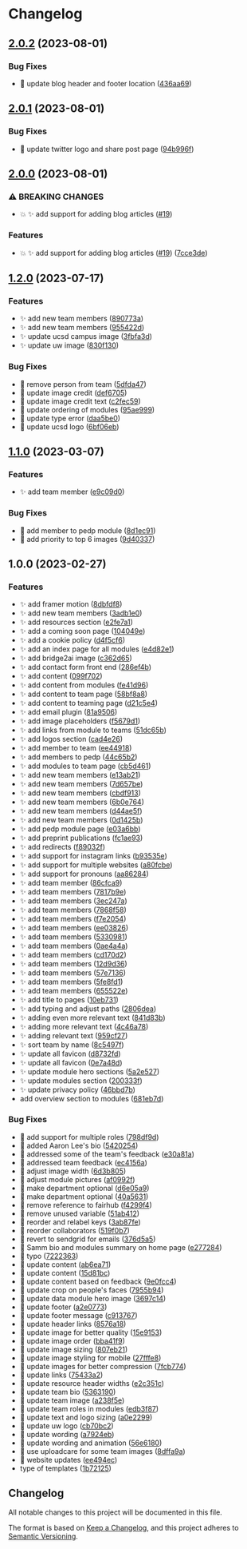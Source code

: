 # Changelog

## [2.0.2](https://github.com/AI-READI/aireadi.org/compare/v2.0.1...v2.0.2) (2023-08-01)


### Bug Fixes

* 🐛 update blog header and footer location ([436aa69](https://github.com/AI-READI/aireadi.org/commit/436aa69886d3cd88eb5cc70847f3fb9905cbc8c4))

## [2.0.1](https://github.com/AI-READI/aireadi.org/compare/v2.0.0...v2.0.1) (2023-08-01)


### Bug Fixes

* 🐛 update twitter logo and share post page ([94b996f](https://github.com/AI-READI/aireadi.org/commit/94b996faf839626794549f3a8d8cec375cc682fb))

## [2.0.0](https://github.com/AI-READI/aireadi.org/compare/v1.2.0...v2.0.0) (2023-08-01)


### ⚠ BREAKING CHANGES

* 💥 ✨ add support for adding blog articles ([#19](https://github.com/AI-READI/aireadi.org/issues/19))

### Features

* 💥 ✨ add support for adding blog articles ([#19](https://github.com/AI-READI/aireadi.org/issues/19)) ([7cce3de](https://github.com/AI-READI/aireadi.org/commit/7cce3de4937866a10b9dfe41790feacf2d327b52))

## [1.2.0](https://github.com/AI-READI/aireadi.org/compare/v1.1.0...v1.2.0) (2023-07-17)


### Features

* ✨ add new team members ([890773a](https://github.com/AI-READI/aireadi.org/commit/890773ab4113a5b2883d195a24c3f96898410a0e))
* ✨ add new team members ([955422d](https://github.com/AI-READI/aireadi.org/commit/955422ded361271ff7a0d9e43707f2af05949053))
* ✨ update ucsd campus image ([3fbfa3d](https://github.com/AI-READI/aireadi.org/commit/3fbfa3db1372599293b26c6cedca78c7d89443e4))
* ✨ update uw image ([830f130](https://github.com/AI-READI/aireadi.org/commit/830f1302165acb01f21a494f6aadac489d721595))


### Bug Fixes

* 🐛 remove person from team ([5dfda47](https://github.com/AI-READI/aireadi.org/commit/5dfda47222dd8ed4c33ca8fb16c7df9f58f93632))
* 🐛 update image credit ([def6705](https://github.com/AI-READI/aireadi.org/commit/def6705a911055f4cba7e065d13e961f61a62aff))
* 🐛 update image credit text ([c2fec59](https://github.com/AI-READI/aireadi.org/commit/c2fec598550221adadfb82fff4ec906aa04077b5))
* 🐛 update ordering of modules ([95ae999](https://github.com/AI-READI/aireadi.org/commit/95ae99995c184e7189d7524695fb289a4d67f114))
* 🐛 update type error ([daa5be0](https://github.com/AI-READI/aireadi.org/commit/daa5be0e0adf4c49c0d9fcfe588f94c8f55504cd))
* 🐛 update ucsd logo ([6bf06eb](https://github.com/AI-READI/aireadi.org/commit/6bf06eb9c520c442277ce0646537ae3f90688c20))

## [1.1.0](https://github.com/AI-READI/aireadi.org/compare/v1.0.0...v1.1.0) (2023-03-07)


### Features

* ✨ add team member ([e9c09d0](https://github.com/AI-READI/aireadi.org/commit/e9c09d003b5aa5d058e94faae0f229fa478fbced))


### Bug Fixes

* 🐛 add member to pedp module ([8d1ec91](https://github.com/AI-READI/aireadi.org/commit/8d1ec91deb89ec5d26dc4f2075bf031a818878df))
* 🐛 add priority to top 6 images ([9d40337](https://github.com/AI-READI/aireadi.org/commit/9d4033703feab424d61797d434f23dac05ae3774))

## 1.0.0 (2023-02-27)


### Features

* :sparkles: add framer motion ([8dbfdf8](https://github.com/AI-READI/aireadi.org/commit/8dbfdf82aa31511a13a8509c1b30da3d7ae26304))
* :sparkles: add new team members ([3adb1e0](https://github.com/AI-READI/aireadi.org/commit/3adb1e033f5416ef0029273aad2158787b988ecc))
* :sparkles: add resources section ([e2fe7a1](https://github.com/AI-READI/aireadi.org/commit/e2fe7a1b64236e5d35b7af19e59a0790513827bd))
* ✨ add a coming soon page ([104049e](https://github.com/AI-READI/aireadi.org/commit/104049eaf1c54db18bbbfe82b819d0fa1d59e6b6))
* ✨ add a cookie policy ([d4f5cf6](https://github.com/AI-READI/aireadi.org/commit/d4f5cf6f5208e4300e28fac2d7cebdd4e948cfb9))
* ✨ add an index page for all modules ([e4d82e1](https://github.com/AI-READI/aireadi.org/commit/e4d82e15f79d5ebaa83dc2f174a896aa27780c18))
* ✨ add bridge2ai image ([c362d65](https://github.com/AI-READI/aireadi.org/commit/c362d65323f56901760858cbfcc1210183bbe15f))
* ✨ add contact form front end ([286ef4b](https://github.com/AI-READI/aireadi.org/commit/286ef4ba23c11545013e5d47d7763b41bda65ca5))
* ✨ add content ([099f702](https://github.com/AI-READI/aireadi.org/commit/099f70253396cd2b2b043f71d5c93e406f1c119f))
* ✨ add content from modules ([fe41d96](https://github.com/AI-READI/aireadi.org/commit/fe41d967a8996a907265df5a6d109961fd42ee09))
* ✨ add content to team page ([58bf8a8](https://github.com/AI-READI/aireadi.org/commit/58bf8a87b57642462b3089c00d6887ee199dd35a))
* ✨ add content to teaming page ([d21c5e4](https://github.com/AI-READI/aireadi.org/commit/d21c5e497ffedf7f88e56156892e85de73310230))
* ✨ add email plugin ([81a9506](https://github.com/AI-READI/aireadi.org/commit/81a9506d91186dda70162a17db0ba8fdaea526cb))
* ✨ add image placeholders ([f5679d1](https://github.com/AI-READI/aireadi.org/commit/f5679d1123e2bf9720fecceacd2eba9bd7f03c5e))
* ✨ add links from module to teams ([51dc65b](https://github.com/AI-READI/aireadi.org/commit/51dc65b3cafaba3f7ba800d46b3b30747d5ae6e3))
* ✨ add logos section ([cad4e26](https://github.com/AI-READI/aireadi.org/commit/cad4e26d6ec26cfb874aa08e52c421631c166958))
* ✨ add member to team ([ee44918](https://github.com/AI-READI/aireadi.org/commit/ee44918bcfa8fa613d8cf04498a7f92434f0c8cf))
* ✨ add members to pedp ([44c65b2](https://github.com/AI-READI/aireadi.org/commit/44c65b2f1f8551c3ff04df405fba683a0da280f7))
* ✨ add modules to team page ([cb5d461](https://github.com/AI-READI/aireadi.org/commit/cb5d461043a236da0a17108704f892c3bb39488b))
* ✨ add new team members ([e13ab21](https://github.com/AI-READI/aireadi.org/commit/e13ab217ee06989bd45bd4bf2199f6abfd9f8130))
* ✨ add new team members ([7d657be](https://github.com/AI-READI/aireadi.org/commit/7d657be181dacd286ea9ea67a2a0a882a973dcde))
* ✨ add new team members ([cbdf913](https://github.com/AI-READI/aireadi.org/commit/cbdf9131bd37e0e0ad03fe4d3f95065b0cee2924))
* ✨ add new team members ([6b0e764](https://github.com/AI-READI/aireadi.org/commit/6b0e764663a5dfbce0d7e898036c89d2484016c9))
* ✨ add new team members ([d44ae5f](https://github.com/AI-READI/aireadi.org/commit/d44ae5f05154e0b97ba9e7b05bc9a238db13ebaa))
* ✨ add new team members ([0d1425b](https://github.com/AI-READI/aireadi.org/commit/0d1425bdfc01990e84fa0a83ce3c1c2a61fee4f4))
* ✨ add pedp module page ([e03a6bb](https://github.com/AI-READI/aireadi.org/commit/e03a6bb8b465f0ffba6069cc8f36c899ecc88698))
* ✨ add preprint publications ([fc1ae93](https://github.com/AI-READI/aireadi.org/commit/fc1ae93f6e85a391a76c5f028cd1c0a70cf5adfd))
* ✨ add redirects ([f89032f](https://github.com/AI-READI/aireadi.org/commit/f89032fee1f7bad9db6c18d2b03fa49416b9a180))
* ✨ add support for instagram links ([b93535e](https://github.com/AI-READI/aireadi.org/commit/b93535ebba3d3515425688ef60a1d2546f7ef21d))
* ✨ add support for multiple websites ([a80fcbe](https://github.com/AI-READI/aireadi.org/commit/a80fcbec3f1e6f1cb272dddbcf07326e3e41eaaa))
* ✨ add support for pronouns ([aa86284](https://github.com/AI-READI/aireadi.org/commit/aa86284467574680c46077ea33115be464abb047))
* ✨ add team member ([86cfca9](https://github.com/AI-READI/aireadi.org/commit/86cfca9334c1262230d7d94aa4096ad7d28f2195))
* ✨ add team members ([7817b9e](https://github.com/AI-READI/aireadi.org/commit/7817b9ef150aed2ee5c568dd71f368b4e5051f40))
* ✨ add team members ([3ec247a](https://github.com/AI-READI/aireadi.org/commit/3ec247aa8f31f1ddfad8274aa29d5c0707a12e2e))
* ✨ add team members ([7868f58](https://github.com/AI-READI/aireadi.org/commit/7868f583bca44da47ec460a3da2cc7b6de887eaf))
* ✨ add team members ([f7e2054](https://github.com/AI-READI/aireadi.org/commit/f7e2054560a3f8ffc24bb4ba7d649b9d7c921fc7))
* ✨ add team members ([ee03826](https://github.com/AI-READI/aireadi.org/commit/ee03826bf59c0167da798887ab18cd3b6fc2ed2a))
* ✨ add team members ([5330981](https://github.com/AI-READI/aireadi.org/commit/5330981abded86c3db972463f20dd835466a9fbf))
* ✨ add team members ([0ae4a4a](https://github.com/AI-READI/aireadi.org/commit/0ae4a4a833a3db460bd0ac4ea0d928285ffb754f))
* ✨ add team members ([cd170d2](https://github.com/AI-READI/aireadi.org/commit/cd170d28c0747146cf025c00eef85ffe79c9b830))
* ✨ add team members ([12d9d36](https://github.com/AI-READI/aireadi.org/commit/12d9d36ec47cfc041e81c14c79adee020789d9e2))
* ✨ add team members ([57e7136](https://github.com/AI-READI/aireadi.org/commit/57e71362c03a8b1ad76f207748efc6f964230f80))
* ✨ add team members ([5fe8fd1](https://github.com/AI-READI/aireadi.org/commit/5fe8fd12096a0d4e57fd06a5e3d085f6b81499c5))
* ✨ add team members ([655522e](https://github.com/AI-READI/aireadi.org/commit/655522ef8aa8fbb268b8001b2d2797ea21c8b35f))
* ✨ add title to pages ([10eb731](https://github.com/AI-READI/aireadi.org/commit/10eb731efda716466d7b723cdefaa08ccf98480e))
* ✨ add typing and adjust paths ([2806dea](https://github.com/AI-READI/aireadi.org/commit/2806dea14c5b46bb9a873d8b80d2882e135a718c))
* ✨ adding even more relevant text ([841d83b](https://github.com/AI-READI/aireadi.org/commit/841d83b18a13df0b45664747a0d9385a592132f2))
* ✨ adding more relevant text ([4c46a78](https://github.com/AI-READI/aireadi.org/commit/4c46a78247b7eeddedb11678c6434d442f8dc24e))
* ✨ adding relevant text ([959cf27](https://github.com/AI-READI/aireadi.org/commit/959cf2797480c70306c5ebd379320976896e8798))
* ✨ sort team by name ([8c5497f](https://github.com/AI-READI/aireadi.org/commit/8c5497f042fcd605f6b7578201fee37c1ee39d00))
* ✨ update all favicon ([d8732fd](https://github.com/AI-READI/aireadi.org/commit/d8732fde3dea0f20b1dd59e26171d2690fb69a97))
* ✨ update all favicon ([0e7a48d](https://github.com/AI-READI/aireadi.org/commit/0e7a48d5574c447b01b5e394d3e9e3aee29cc8b3))
* ✨ update module hero sections ([5a2e527](https://github.com/AI-READI/aireadi.org/commit/5a2e5274b4de57283deb3dedc4cfcf2ae73618d8))
* ✨ update modules section ([200333f](https://github.com/AI-READI/aireadi.org/commit/200333fff467535f455e47397c48fc2b58e06852))
* ✨ update privacy policy ([46bbd7b](https://github.com/AI-READI/aireadi.org/commit/46bbd7bc72294db542b572976fc2d83c3b7380ca))
* add overview section to modules ([681eb7d](https://github.com/AI-READI/aireadi.org/commit/681eb7d7a2086d252ee6c26c86294788448d53ba))


### Bug Fixes

* 🐛 add support for multiple roles ([798df9d](https://github.com/AI-READI/aireadi.org/commit/798df9de1cafd043d4f185532391b88f2f0b1291))
* 🐛 added Aaron Lee's bio ([5420254](https://github.com/AI-READI/aireadi.org/commit/5420254dfb0c23447a8f286f7c9727d605a20fdd))
* 🐛 addressed some of the team's feedback ([e30a81a](https://github.com/AI-READI/aireadi.org/commit/e30a81a41e20a6138d091215fa9de0c0cdf83948))
* 🐛 addressed team feedback ([ec4156a](https://github.com/AI-READI/aireadi.org/commit/ec4156ae4ea00a322e9d922c1a9b0983aa4cc3b5))
* 🐛 adjust image width ([6d3b805](https://github.com/AI-READI/aireadi.org/commit/6d3b80525912c51e56fc316fd6e1875b93742599))
* 🐛 adjust module pictures ([af0992f](https://github.com/AI-READI/aireadi.org/commit/af0992f5eefe8aad21491b5e829cb4f8617b11eb))
* 🐛 make department optional ([d6e05a9](https://github.com/AI-READI/aireadi.org/commit/d6e05a935bde7fdc392feeb0caf2b36a41cc7732))
* 🐛 make department optional ([40a5631](https://github.com/AI-READI/aireadi.org/commit/40a5631c1292160ff016266174e94732086f7bab))
* 🐛 remove reference to fairhub ([f4299f4](https://github.com/AI-READI/aireadi.org/commit/f4299f4f52f680887aed6bc1c2867fd22487f164))
* 🐛 remove unused variable ([51ab412](https://github.com/AI-READI/aireadi.org/commit/51ab41212905c9612d09d09ad8c508fbd2063793))
* 🐛 reorder and relabel keys ([3ab87fe](https://github.com/AI-READI/aireadi.org/commit/3ab87fecf89927a016ff42f7932ff656471996d5))
* 🐛 reorder collaborators ([519f0b7](https://github.com/AI-READI/aireadi.org/commit/519f0b740b4dd0af88615b2e753dbf7485c945f5))
* 🐛 revert to sendgrid for emails ([376d5a5](https://github.com/AI-READI/aireadi.org/commit/376d5a54d5688e7acf0b2e994ae9d3b0f41a2a34))
* 🐛 Samm bio and modules summary on home page ([e277284](https://github.com/AI-READI/aireadi.org/commit/e277284b25a924d5b4443ee6824bc7c0f0f6d5aa))
* 🐛 typo ([7222363](https://github.com/AI-READI/aireadi.org/commit/7222363b7402e6e7d8f8bff03acb94d4d4017438))
* 🐛 update content ([ab6ea71](https://github.com/AI-READI/aireadi.org/commit/ab6ea715f4a006456b3e233ef45c64cd6201f5ca))
* 🐛 update content ([15d81bc](https://github.com/AI-READI/aireadi.org/commit/15d81bc4597b52c74d02a93c15fcb27237c6425d))
* 🐛 update content based on feedback ([9e0fcc4](https://github.com/AI-READI/aireadi.org/commit/9e0fcc4b58fd6020f91179419b0cbe5a869f088f))
* 🐛 update crop on people's faces ([7955b94](https://github.com/AI-READI/aireadi.org/commit/7955b94811710d630d7b32d4c611a0ef0d879ec8))
* 🐛 update data module hero image ([3697c14](https://github.com/AI-READI/aireadi.org/commit/3697c14a2fedfaf8c32c8c1334ff1a707d6f1c54))
* 🐛 update footer ([a2e0773](https://github.com/AI-READI/aireadi.org/commit/a2e077368320c0273c9d7ea57275d95fd4184224))
* 🐛 update footer message ([c913767](https://github.com/AI-READI/aireadi.org/commit/c913767e88a539b7e6e27ede6c2121ff96eb09a8))
* 🐛 update header links ([8576a18](https://github.com/AI-READI/aireadi.org/commit/8576a18469dbb7417b9018b1b4c24127648849c7))
* 🐛 update image for better quality ([15e9153](https://github.com/AI-READI/aireadi.org/commit/15e91539756e16611467323e3af5eaf4e7c5fceb))
* 🐛 update image order ([bba41f9](https://github.com/AI-READI/aireadi.org/commit/bba41f9882f2dfaa6a8f5e16447dddf03c9f2f4e))
* 🐛 update image sizing ([807eb21](https://github.com/AI-READI/aireadi.org/commit/807eb216468eb310a61069fac6c353756e1b5e33))
* 🐛 update image styling for mobile ([27fffe8](https://github.com/AI-READI/aireadi.org/commit/27fffe816ce0c225a750cf54e609dadeb0c03aa5))
* 🐛 update images for better compression ([7fcb774](https://github.com/AI-READI/aireadi.org/commit/7fcb774d8666faddcc9a0e566d1542e00b0338c7))
* 🐛 update links ([75433a2](https://github.com/AI-READI/aireadi.org/commit/75433a247622198fb3dcff903dd9a59296a93d31))
* 🐛 update resource header widths ([e2c351c](https://github.com/AI-READI/aireadi.org/commit/e2c351c638b858a0cd9a4e80bb9ccdf6c89a80e4))
* 🐛 update team bio ([5363190](https://github.com/AI-READI/aireadi.org/commit/5363190b64649338b7ebaf185c991dba30d8491e))
* 🐛 update team image ([a238f5e](https://github.com/AI-READI/aireadi.org/commit/a238f5e1f2c9d21267dc3d3b06439723fe9cc9c5))
* 🐛 update team roles in modules ([edb3f87](https://github.com/AI-READI/aireadi.org/commit/edb3f8769fd953e05f0a2e69802fdd7a3c90c36b))
* 🐛 update text and logo sizing ([a0e2299](https://github.com/AI-READI/aireadi.org/commit/a0e2299ce5b65577d0e433c4c8c2144d9a833e3a))
* 🐛 update uw logo ([cb70bc2](https://github.com/AI-READI/aireadi.org/commit/cb70bc296d165ad6754bb2199f344983bd4af31a))
* 🐛 update wording ([a7924eb](https://github.com/AI-READI/aireadi.org/commit/a7924ebc4354c9fb354cb7a1a3f2adb585c6dd01))
* 🐛 update wording and animation ([56e6180](https://github.com/AI-READI/aireadi.org/commit/56e618056abc1b4693a481da440a9f7b64e82cfa))
* 🐛 use uploadcare for some team images ([8dffa9a](https://github.com/AI-READI/aireadi.org/commit/8dffa9a3bb45403965e6fbff7426801d9e1de8ac))
* 🐛 website updates ([ee494ec](https://github.com/AI-READI/aireadi.org/commit/ee494ec23b14bacd10c9b4581a742a9179c9419c))
* type of templates ([1b72125](https://github.com/AI-READI/aireadi.org/commit/1b72125b6e65ac5b4609852aa933b4d057437beb))

## Changelog

All notable changes to this project will be documented in this file.

The format is based on [Keep a Changelog](https://keepachangelog.com/en/1.0.0/),
and this project adheres to [Semantic Versioning](https://semver.org/spec/v2.0.0.html).

